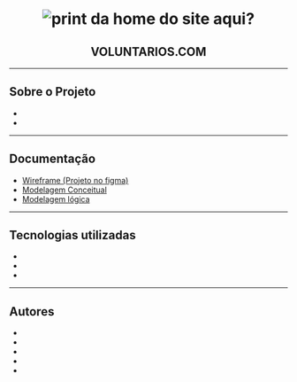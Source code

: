 
<h1 align="center">
    <img alt="print da home do site aqui?" title="#voluntarios" src=""/>
</h1>

<h2 align="center"> 
	VOLUNTARIOS.COM
</h2>
<hr>

## Sobre o Projeto

-
-
<hr>

## Documentação

- [Wireframe (Projeto no figma)](https://www.figma.com/file/HvTmrCOHUhX9hgWGDxY3Uk/Wireframe-completo?node-id=0%3A1)
- [Modelagem Conceitual](https://github.com/Felipenno/Projeto_voluntarios/blob/master/Documenta%C3%A7%C3%A3o/Banco%20de%20dados/diagrama_conceitual.png)
- [Modelagem lógica](https://github.com/Felipenno/Projeto_voluntarios/blob/master/Documenta%C3%A7%C3%A3o/Banco%20de%20dados/diagrama_l%C3%B3gico.png)

<hr>

## Tecnologias utilizadas
-
-
-
<hr>

## Autores
-
-
-
-
-
